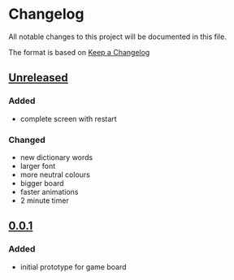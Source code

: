 # Changelog
All notable changes to this project will be documented in this file.

The format is based on [Keep a Changelog](https://keepachangelog.com/en/1.0.0/)

## [Unreleased]

### Added
- complete screen with restart

### Changed
- new dictionary words
- larger font
- more neutral colours
- bigger board
- faster animations
- 2 minute timer

## [0.0.1]

### Added
- initial prototype for game board

[Unreleased]: https://github.com/amccausl/hex-spell/compare/v0.0.1...master
[0.0.1]: https://github.com/amccausl/hex-spell/compare/gh-pages...v0.0.1
